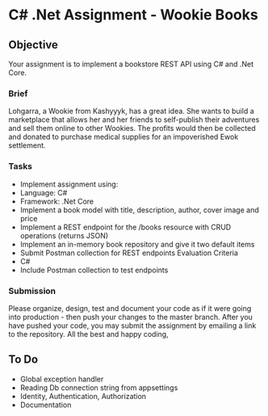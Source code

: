 # C# .Net Assignment - Wookie Books

## Objective
Your assignment is to implement a bookstore REST API using C# and .Net Core.

### Brief
Lohgarra, a Wookie from Kashyyyk, has a great idea. She wants to build a marketplace that
allows her and her friends to self-publish their adventures and sell them online to other
Wookies. The profits would then be collected and donated to purchase medical supplies for an
impoverished Ewok settlement.

### Tasks
- Implement assignment using:
- Language: ​C#
- Framework: ​.Net Core
- Implement a book model with title, description, author, cover image and price
- Implement a REST endpoint for the /books resource with CRUD operations (returns JSON)
- Implement an in-memory book repository and give it two default items
- Submit Postman collection for REST endpoints Evaluation Criteria
- C#
- Include Postman collection to test endpoints

### Submission
Please organize, design, test and document your code as if it were going into production - then
push your changes to the master branch. After you have pushed your code, you may submit the
assignment by emailing a link to the repository.
All the best and happy coding,


## To Do
- Global exception handler
- Reading Db connection string from appsettings
- Identity, Authentication, Authorization
- Documentation
